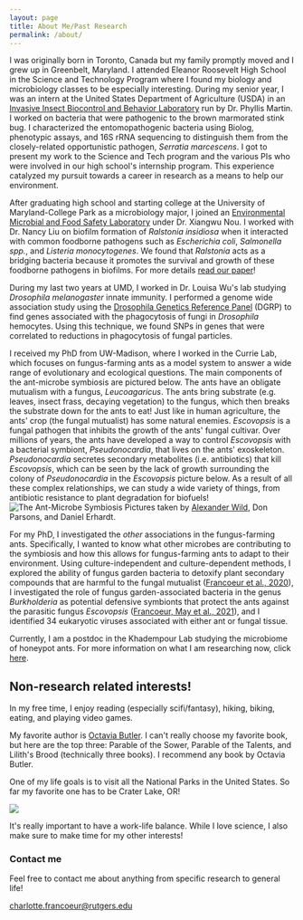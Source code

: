 ```yaml
---
layout: page
title: About Me/Past Research
permalink: /about/
---
```


I was originally born in Toronto, Canada but my family promptly moved and I grew up in Greenbelt, Maryland. I attended Eleanor Roosevelt High School in the Science and Technology Program where I found my biology and microbiology classes to be especially interesting. During my senior year, I was an intern at the United States Department of Agriculture (USDA) in an [Invasive Insect Biocontrol and Behavior Laboratory](https://www.ars.usda.gov/northeast-area/beltsville-md/beltsville-agricultural-research-center/invasive-insect-biocontrol-behavior-laboratory/) run by Dr. Phyllis Martin. I worked on bacteria that were pathogenic to the brown marmorated stink bug. I characterized the entomopathogenic bacteria using Biolog, phenotypic assays, and 16S rRNA sequencing to distinguish them from the closely-related opportunistic pathogen, *Serratia marcescens*. I got to present my work to the Science and Tech program and the various PIs who were involved in our high school's internship program. This experience catalyzed my pursuit towards a career in research as a means to help our environment.

After graduating high school and starting college at the University of Maryland-College Park as a microbiology major, I  joined an [Environmental Microbial and Food Safety Laboratory](https://www.ars.usda.gov/northeast-area/beltsville-md/beltsville-agricultural-research-center/emfsl/) under Dr. Xiangwu Nou. I worked with Dr. Nancy Liu on biofilm formation of *Ralstonia insidiosa* when it interacted with common foodborne pathogens such as *Escherichia coli*, *Salmonella spp.*, and *Listeria monocytogenes*. We found that *Ralstonia* acts as a bridging bacteria because it promotes the survival and growth of these foodborne pathogens in biofilms. For more details [read our paper](../images/Liu_2016_foodcontrol.pdf)!

During my last two years at UMD, I worked in Dr. Louisa Wu's lab studying *Drosophila melanogaster* innate immunity. I performed a genome wide association study using the [Drosophila Genetics Reference Panel](http://dgrp2.gnets.ncsu.edu/) (DGRP) to find genes associated with the phagocytosis of fungi in *Drosophila* hemocytes. Using this technique, we found SNPs in genes that were correlated to reductions in phagocytosis of fungal particles. 

I received my PhD from UW-Madison, where I worked in the Currie Lab, which focuses on fungus-farming ants as a model system to answer a wide range of evolutionary and ecological questions. The main components of the ant-microbe symbiosis are pictured below. The ants have an obligate mutualism with a fungus, *Leucoagaricus*. The ants bring substrate (e.g. leaves, insect frass, decaying vegetation) to the fungus, which then breaks the substrate down for the ants to eat! Just like in human agriculture, the ants' crop (the fungal mutualist) has some natural enemies. *Escovopsis* is a fungal pathogen that inhibits the growth of the ants' fungal cultivar.  Over millions of years, the ants have developed a way to control *Escovopsis* with a bacterial symbiont, *Pseudonocardia*, that lives on the ants' exoskeleton. *Pseudonocardia* secretes secondary metabolites (i.e. antibiotics) that kill *Escovopsis*, which can be seen by the lack of growth surrounding the colony of *Pseudonocardia* in the *Escovopsis* picture below. As a result of all these complex relationships, we can study a wide variety of things, from antibiotic resistance to plant degradation for biofuels!
![The Ant-Microbe Symbiosis](../images/quadripartite_system.png)
Pictures taken by [Alexander Wild](https://www.alexanderwild.com/), Don Parsons, and Daniel Erhardt. 

For my PhD, I investigated the *other* associations in the fungus-farming ants. Specifically, I wanted to know what other microbes are contributing to the symbiosis and how this allows for fungus-farming ants to adapt to their environment. Using culture-independent and culture-dependent methods, I explored the ability of fungus garden bacteria to detoxify plant secondary compounds that are harmful to the fungal mutualist ([Francoeur et al., 2020](https://journals.asm.org/doi/10.1128/mBio.02146-20)), I investigated the role of fungus garden-associated bacteria in the genus *Burkholderia* as potential defensive symbionts that protect the ants against the parasitic fungus *Escovopsis* ([Francoeur, May et al., 2021](https://journals.asm.org/doi/10.1128/AEM.00178-21)), and I identified 34 eukaryotic viruses associated with either ant or fungal tissue.

Currently, I am a postdoc in the Khadempour Lab studying the microbiome of honeypot ants. For more information on what I am researching now, click [here](https://cfrancoeur.github.io/research/).

## Non-research related interests!
In my free time, I enjoy reading (especially scifi/fantasy), hiking, biking, eating, and playing video games.

My favorite author is [Octavia Butler](http://octaviabutler.org/). I can't really choose my favorite book, but here are the top three: Parable of the Sower, Parable of the Talents, and Lilith's Brood (technically three books). I recommend any book by Octavia Butler.

One of my life goals is to visit all the National Parks in the United States. So far my favorite one has to be Crater Lake, OR!

![](../images/crater_lake.JPG)  

It's really important to have a work-life balance. While I love science, I also make sure to make time for my other interests!

### Contact me

Feel free to contact me about anything from specific research to general life!

[charlotte.francoeur@rutgers.edu](mailto:charlotte.francoeur@rutgers.edu)

